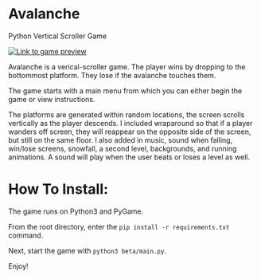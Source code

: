 # Avalanche
Python Vertical Scroller Game

[![Link to game preview](https://youtu.be/Ar4_TdX9RCc/0.jpg)](https://youtu.be/Ar4_TdX9RCc)


Avalanche is a verical-scroller game. The player wins by dropping to the
bottommost platform. They lose if the avalanche touches them.

The game starts with a main menu from which you can either begin the
game or view instructions.

The platforms are generated within random locations, the screen scrolls
vertically as the player descends. I included wraparound so that if a
player wanders off screen, they will reappear on the opposite side of
the screen, but still on the same floor. I also added in music,
sound when falling, win/lose screens, snowfall, a second level,
backgrounds, and running animations. A sound will play when the
user beats or loses a level as well.


# How To Install:

The game runs on Python3 and PyGame.

From the root directory, enter the `pip install -r requirements.txt` command.

Next, start the game with `python3 beta/main.py`.

Enjoy!